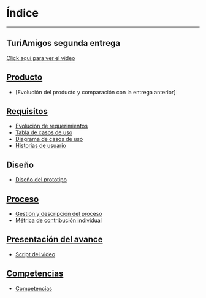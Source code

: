 # Índice 
---
TuriAmigos segunda entrega
---
[Click aquí para ver el video](https://youtu.be/t4gOMaWiP0c?si=econy92gv5OdkElu )
## [Producto](https://github.com/danivillarino/Equipo2_FIS/tree/ac64fd5ae54fe14a9bacac07e1beea7dc5454cc6/Producto)
- [Evolución del producto y comparación con la entrega anterior]

## [Requisitos](https://github.com/danivillarino/Equipo2_FIS/tree/59ca466c84ccad9e8d36ed47b3c3b03ff6ea68ee/Requisitos)
- [Evolución de requerimientos]()
- [Tabla de casos de uso]()
- [Diagrama de casos de uso]()
- [Historias de usuario]()
## Diseño
- [Diseño del prototipo](https://github.com/danivillarino/Equipo2_FIS/edit/main/%C3%8Dndice.md)

## [Proceso](https://github.com/danivillarino/Equipo2_FIS/tree/12cbb35fdbd83a092a686fb85447962a5012b2c6/Proceso)
- [Gestión y descripción del proceso]()
- [Métrica de contribución individual]()

## [Presentación del avance](https://github.com/danivillarino/Equipo2_FIS/tree/f550fa1555e9b4a4d9ff60a3ef2bba88b34e3463/Presentaci%C3%B3n%20del%20avance)
- [Script del video]()

## [Competencias](https://github.com/danivillarino/Equipo2_FIS/tree/aaaa25855d5a251e0f5cf4467bd58661d12b948f/Competencias)
- [Competencias]()

